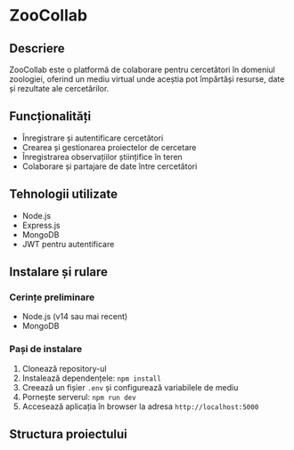# ZooCollab

## Descriere
ZooCollab este o platformă de colaborare pentru cercetători în domeniul zoologiei, oferind un mediu virtual unde aceștia pot împărtăși resurse, date și rezultate ale cercetărilor.

## Funcționalități
- Înregistrare și autentificare cercetători
- Crearea și gestionarea proiectelor de cercetare
- Înregistrarea observațiilor științifice în teren
- Colaborare și partajare de date între cercetători

## Tehnologii utilizate
- Node.js
- Express.js
- MongoDB
- JWT pentru autentificare

## Instalare și rulare

### Cerințe preliminare
- Node.js (v14 sau mai recent)
- MongoDB

### Pași de instalare
1. Clonează repository-ul
2. Instalează dependențele: `npm install`
3. Creează un fișier `.env` și configurează variabilele de mediu
4. Pornește serverul: `npm run dev`
5. Accesează aplicația în browser la adresa `http://localhost:5000`

## Structura proiectului